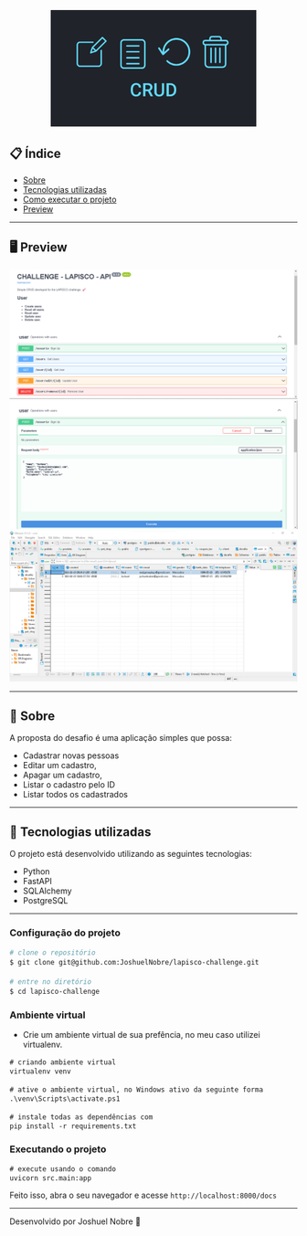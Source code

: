 <p align="center">
  <img src="./images/crud.png" width="360" >
</p>

## 📋 Índice

- [Sobre](#-Sobre)
- [Tecnologias utilizadas](#-Tecnologias-utilizadas)
- [Como executar o projeto](#-Como-executar-o-projeto)
- [Preview](#-Preview)

---

## 🖥 Preview 

<p align="center">
  <img src="./images/swagger.png" width="700" >
  <img src="./images/create.png" width="700" >
  <img src="./images/dbeaver.png" width="700" >
</p>

---

## 📖 Sobre 

A proposta do desafio é uma aplicação simples que possa:
- Cadastrar novas pessoas 
- Editar um cadastro, 
- Apagar um cadastro, 
- Listar o cadastro pelo ID 
- Listar todos os cadastrados

--- 

## 🚀 Tecnologias utilizadas

O projeto está desenvolvido utilizando as seguintes tecnologias:

- Python
- FastAPI
- SQLAlchemy
- PostgreSQL

--- 

### Configuração do projeto

```sh
# clone o repositório
$ git clone git@github.com:JoshuelNobre/lapisco-challenge.git

# entre no diretório
$ cd lapisco-challenge
```

### Ambiente virtual

- Crie um ambiente virtual de sua prefência, no meu caso utilizei virtualenv.

```shell
# criando ambiente virtual
virtualenv venv

# ative o ambiente virtual, no Windows ativo da seguinte forma
.\venv\Scripts\activate.ps1

# instale todas as dependências com
pip install -r requirements.txt
```

### Executando o projeto

```shell
# execute usando o comando
uvicorn src.main:app
```

Feito isso, abra o seu navegador e acesse `http://localhost:8000/docs`

---


Desenvolvido por Joshuel Nobre 🚀